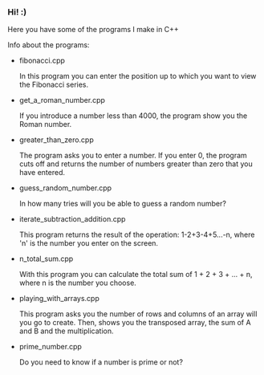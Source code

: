 ### Hi! :)

Here you have some of the programs I make in C++

Info about the programs:

- fibonacci.cpp

  In this program you can enter the position up to which you want to view the Fibonacci series.

- get_a_roman_number.cpp

  If you introduce a number less than 4000, the program show you the Roman number.
  
- greater_than_zero.cpp

  The program asks you to enter a number. If you enter 0, the program cuts off and returns the number of numbers greater than zero that you have entered.
  
- guess_random_number.cpp

  In how many tries will you be able to guess a random number?
  
- iterate_subtraction_addition.cpp

  This program returns the result of the operation: 1-2+3-4+5...-n, where 'n' is the number you enter on the screen.
  
- n_total_sum.cpp

  With this program you can calculate the total sum of 1 + 2 + 3 + ... + n, where n is the number you choose.

- playing_with_arrays.cpp

  This program asks you the number of rows and columns of an array will you go to create. Then, shows you the transposed array, the sum of A and B and the multiplication.
  
- prime_number.cpp

  Do you need to know if a number is prime or not?
